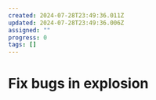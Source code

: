 ```yaml
---
created: 2024-07-28T23:49:36.011Z
updated: 2024-07-28T23:49:36.006Z
assigned: ""
progress: 0
tags: []
---
```


# Fix bugs in explosion
